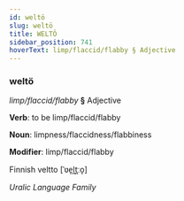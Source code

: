 ```yaml
---
id: weltö
slug: weltö
title: WELTÖ
sidebar_position: 741
hoverText: limp/flaccid/flabby § Adjective
---
```


### weltö

*limp/flaccid/flabby* **§** Adjective

**Verb**: to be limp/flaccid/flabby

**Noun**: limpness/flaccidness/flabbiness

**Modifier**: limp/flaccid/flabby

Finnish veltto [ˈʋe̞l̪t̪ːo̞]

*Uralic Language Family*